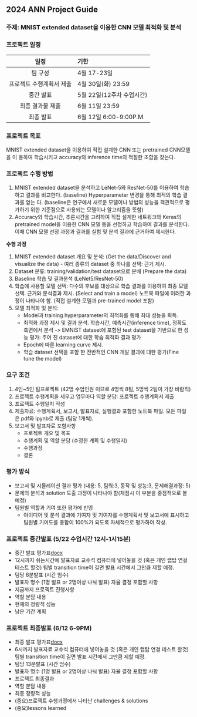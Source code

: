## 2024 ANN Project Guide
### 주제: MNIST extended dataset을 이용한 CNN 모델 최적화 및 분석
### 프로젝트 일정

|      일정       | 기한                    |
|:-------------:|:----------------------|
|     팀 구성      | 4월 17-23일             |
| 프로젝트 수행계획서 제출 | 4월 30일(화) 23:59       |
|     중간 발표     | 5월 22일(12주차 수업시간) |
|   최종 결과물 제출   | 6월 11일 23:59      |
|     최종 발표     | 6월 12일 6:00-9:00P.M.|

### 프로젝트 목표
MNIST extended dataset을 이용하여 직접 설계한 CNN 또는 pretrained CNN모델을 이
용하여 학습시키고 accuracy와 inference time의 적절한 조합을 찾는다.

### 프로젝트 수행 방법
1. MNIST extended dataset을 분석하고 LeNet-5와 ResNet-50를 이용하여 학습하고
결과를 비교한다. (baseline) Hyperparameter 변경을 통해 최적의 학습 결과를 얻는
다. (baseline은 연구에서 새로운 모델이나 방법의 성능을 객관적으로 평가하기 위한 기준점으로 사용되는 모델이나 알고리즘을 뜻함)
2. Accuracy와 학습시간, 추론시간을 고려하여 직접 설계한 네트워크와 Keras의 pretrained model을 이용한 CNN 모델 등을 선정하고 학습하여 결과를 분석한다. 이때
CNN 모델 선정 과정과 결과를 실험 및 분석 결과에 근거하여 제시한다.

**수행 과정**
1) MNIST extended dataset 개요 및 분석: (Get the data/Discover and visualize the data) - 여러 종류의
 dataset 중 하나를 선택: 근거 제시.
2) Dataset 분류: training/validation/test dataset으로 분배 (Prepare the data)
3) Baseline 학습 및 결과분석 (LeNet5/ResNet-50)
4) 학습에 사용할 모델 선택: 다수의 후보를 대상으로 학습 결과를 이용하여 최종 모델
선택. 근거와 분석결과 제시. (Select and train a model) 노트북 파일에 이러한 과정이 나타나야 함. (직접 설계한 모델과 pre-trained model 포함)
5) 모델 최적화 및 분석:
   - Model과 training hyperparameter의 최적화를 통해 최대 성능을 획득.
   - 최적화 과정 제시 및 결과 분석. 학습시간, 예측시간(inference time), 정확도 측면에서 분석 -> EMNIST dataset에 포함된 test dataset을 기반으로 한 성능 평가: 주어
   진 dataset에 대한 학습 최적화 결과 평가
   - Epoch에 따른 learning curve 제시.
   - 학습 dataset 선택을 포함 한 전반적인 CNN 개발 결과에 대한 평가(Fine tune the model)

### 요구 조건
1. 4인~5인 팀프로젝트 (42명 수업인원 이므로 4명씩 8팀, 5명씩 2팀이 가장 바람직)
2. 프로젝트 수행계획을 세우고 업무마다 역할 분담: 프로젝트 수행계획서 제출
3. 프로젝트 수행일지 작성
4. 제출자료: 수행계획서, 보고서, 발표자료, 실행결과 포함한 노트북 파일. 모든 파일은
pdf와 ipynb로 제출 (팀당 1개씩).
5. 보고서 및 발표자료 포함사항
   - 프로젝트 개요 및 목표
   - 수행계획 및 역할 분담 (수정한 계획 및 수행일지)
   - 수행과정 
   - 결론

### 평가 방식
- 보고서 및 시뮬레이션 결과 평가 (내용: 5, 팀웍:3, 동작 및 성능:3, 문제해결과정: 5)
- 문제의 분석과 solution 도출 과정이 나타나야 함(채점시 이 부분을 중점적으로 볼 예정) 
- 팀원별 역할과 기여 또한 평가에 반영 
  - 아이디어 및 분석 결과에 기여자 및 기여자를 수행계획서 및 보고서에 표시하고 팀원별 기여도를 총합이 100%가 되도록 자체적으로 평가하여 작성.
 
    
### 프로젝트 중간발표 (5/22 수업시간 12시-1시15분)
- 중간 발표 평가표[docx](https://docs.google.com/document/d/1anv5uoNqtJ2-patJXdBQWcQQ8BEJgy_8/edit?usp=sharing&ouid=115503760206568696644&rtpof=true&sd=true)
- 12시까지 쉬는시간에 발표자료 교수석 컴퓨터에 넣어놓을 것 (혹은 개인 랩탑 연걸 테스트 할것) 팀별 transition time이 길면 발표 시간에서 그만큼 제할 예정.
- 팀당 6분발표 (시간 엄수)
- 발표자 명수 (1명 발표 or 2명이상 나눠 발표) 자율 결정
포함할 사항
- 지금까지 프로젝트 진행사항
- 역할 분담 내용
- 현재의 정량적 성능
- 남은 기간 계획
  

### 프로젝트 최종발표 (6/12 6-9PM)
- 최종 발표 평가표[docx](https://docs.google.com/document/d/1FTBtO1bFmX3YIooC_0n1sPn5Xskd1-zr/edit?usp=sharing&ouid=115503760206568696644&rtpof=true&sd=true)
- 6시까지 발표자료 교수석 컴퓨터에 넣어놓을 것 (혹은 개인 랩탑 연걸 테스트 할것) 팀별 transition time이 길면 발표 시간에서 그만큼 제할 예정.
- 팀당 13분발표 (시간 엄수)
- 발표자 명수 (1명 발표 or 2명이상 나눠 발표) 자율 결정
포함할 사항
- 프로젝트 최종결과
- 역할 분담 내용
- 최종 정량적 성능
- (중요)프로젝트 수행과정에서 나타난 challenges & solutions
- (중요)lessons learned
  

